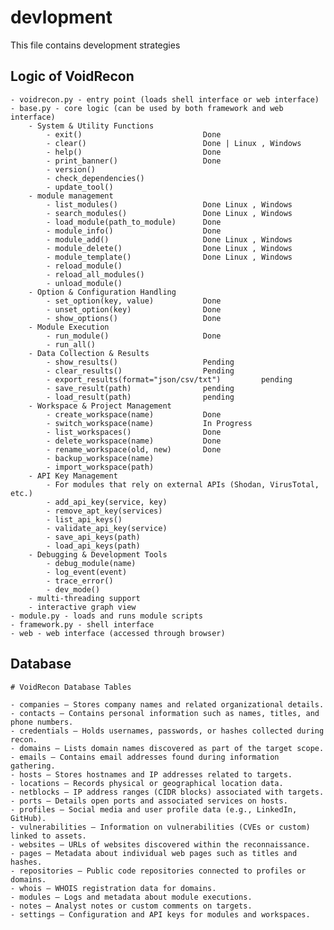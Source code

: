 # devlopment

This file contains development strategies

## Logic of VoidRecon
    - voidrecon.py - entry point (loads shell interface or web interface)
    - base.py - core logic (can be used by both framework and web interface)
        - System & Utility Functions
            - exit()                           Done
            - clear()                          Done | Linux , Windows
            - help()                           Done
            - print_banner()                   Done 
            - version()
            - check_dependencies()
            - update_tool()        
        - module management
            - list_modules()                   Done Linux , Windows
            - search_modules()                 Done Linux , Windows
            - load_module(path_to_module)      Done 
            - module_info()                    Done
            - module_add()                     Done Linux , Windows
            - module_delete()                  Done Linux , Windows
            - module_template()                Done Linux , Windows
            - reload_module()                  
            - reload_all_modules()
            - unload_module()
        - Option & Configuration Handling
            - set_option(key, value)           Done
            - unset_option(key)                Done 
            - show_options()                   Done
        - Module Execution
            - run_module()                     Done                  
            - run_all()
        - Data Collection & Results
            - show_results()                   Pending
            - clear_results()                  Pending
            - export_results(format="json/csv/txt")         pending
            - save_result(path)                pending
            - load_result(path)                pending
        - Workspace & Project Management
            - create_workspace(name)           Done
            - switch_workspace(name)           In Progress          
            - list_workspaces()                Done
            - delete_workspace(name)           Done
            - rename_workspace(old, new)       Done
            - backup_workspace(name)
            - import_workspace(path)
        - API Key Management 
            - For modules that rely on external APIs (Shodan, VirusTotal, etc.)
            - add_api_key(service, key)
            - remove_apt_key(services)
            - list_api_keys()
            - validate_api_key(service)
            - save_api_keys(path)
            - load_api_keys(path)
        - Debugging & Development Tools
            - debug_module(name)
            - log_event(event)
            - trace_error()
            - dev_mode()
        - multi-threading support
        - interactive graph view
    - module.py - loads and runs module scripts
    - framework.py - shell interface
    - web - web interface (accessed through browser)


## Database

    # VoidRecon Database Tables

    - companies — Stores company names and related organizational details.
    - contacts — Contains personal information such as names, titles, and phone numbers.
    - credentials — Holds usernames, passwords, or hashes collected during recon.
    - domains — Lists domain names discovered as part of the target scope.
    - emails — Contains email addresses found during information gathering.
    - hosts — Stores hostnames and IP addresses related to targets.
    - locations — Records physical or geographical location data.
    - netblocks — IP address ranges (CIDR blocks) associated with targets.
    - ports — Details open ports and associated services on hosts.
    - profiles — Social media and user profile data (e.g., LinkedIn, GitHub).
    - vulnerabilities — Information on vulnerabilities (CVEs or custom) linked to assets.
    - websites — URLs of websites discovered within the reconnaissance.
    - pages — Metadata about individual web pages such as titles and hashes.
    - repositories — Public code repositories connected to profiles or domains.
    - whois — WHOIS registration data for domains.
    - modules — Logs and metadata about module executions.
    - notes — Analyst notes or custom comments on targets.
    - settings — Configuration and API keys for modules and workspaces.
